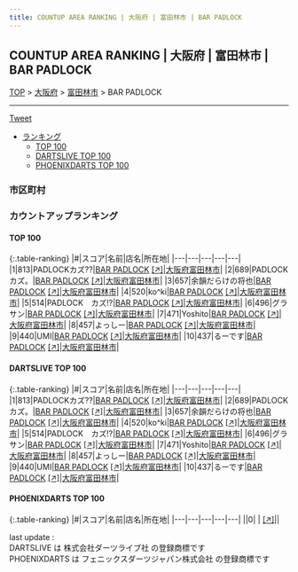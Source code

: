 ```yaml
---
title: COUNTUP AREA RANKING | 大阪府 | 富田林市 | BAR PADLOCK
---
```

## COUNTUP AREA RANKING | 大阪府 | 富田林市 | BAR PADLOCK

[TOP](/darts/rank/) > [大阪府](/darts/rank/大阪府/) > [富田林市](/darts/rank/大阪府/富田林市/) > BAR PADLOCK

___

<a href="https://twitter.com/share?ref_src=twsrc%5Etfw" data-text="COUNTUP AREA RANKING | 大阪府富田林市BAR PADLOCK" class="twitter-share-button" data-hashtags="DARTSLIVE,PHOENIXDARTS,darts,ダーツ" data-show-count="false">Tweet</a>

* [ランキング](#カウントアップランキング)
    * [TOP 100](#top-100)
    * [DARTSLIVE TOP 100](#dartslive-top-100)
    * [PHOENIXDARTS TOP 100](#phoenixdarts-top-100)

### 市区町村

<ul>

</ul>

### カウントアップランキング

#### TOP 100



{:.table-ranking}
|#|スコア|名前|店名|所在地|
|---|---|---|---|---|
|1|813|<span class="rank-name-dl">PADLOCKカズ⁇</span>|<a href="/darts/rank/shops/404fb66bd97e5d750d9b047a20a7ba1e.html">BAR PADLOCK</a> <a href="https://search.dartslive.com/jp/shop/404fb66bd97e5d750d9b047a20a7ba1e">[↗]</a>|<a href="/darts/rank/大阪府/富田林市">大阪府富田林市</a>|
|2|689|<span class="rank-name-dl">PADLOCK カズ。</span>|<a href="/darts/rank/shops/404fb66bd97e5d750d9b047a20a7ba1e.html">BAR PADLOCK</a> <a href="https://search.dartslive.com/jp/shop/404fb66bd97e5d750d9b047a20a7ba1e">[↗]</a>|<a href="/darts/rank/大阪府/富田林市">大阪府富田林市</a>|
|3|657|<span class="rank-name-dl">余韻だらけの将也</span>|<a href="/darts/rank/shops/404fb66bd97e5d750d9b047a20a7ba1e.html">BAR PADLOCK</a> <a href="https://search.dartslive.com/jp/shop/404fb66bd97e5d750d9b047a20a7ba1e">[↗]</a>|<a href="/darts/rank/大阪府/富田林市">大阪府富田林市</a>|
|4|520|<span class="rank-name-dl">ko^ki</span>|<a href="/darts/rank/shops/404fb66bd97e5d750d9b047a20a7ba1e.html">BAR PADLOCK</a> <a href="https://search.dartslive.com/jp/shop/404fb66bd97e5d750d9b047a20a7ba1e">[↗]</a>|<a href="/darts/rank/大阪府/富田林市">大阪府富田林市</a>|
|5|514|<span class="rank-name-dl">PADLOCK　カズ!?</span>|<a href="/darts/rank/shops/404fb66bd97e5d750d9b047a20a7ba1e.html">BAR PADLOCK</a> <a href="https://search.dartslive.com/jp/shop/404fb66bd97e5d750d9b047a20a7ba1e">[↗]</a>|<a href="/darts/rank/大阪府/富田林市">大阪府富田林市</a>|
|6|496|<span class="rank-name-dl">グラサン</span>|<a href="/darts/rank/shops/404fb66bd97e5d750d9b047a20a7ba1e.html">BAR PADLOCK</a> <a href="https://search.dartslive.com/jp/shop/404fb66bd97e5d750d9b047a20a7ba1e">[↗]</a>|<a href="/darts/rank/大阪府/富田林市">大阪府富田林市</a>|
|7|471|<span class="rank-name-dl">Yoshito</span>|<a href="/darts/rank/shops/404fb66bd97e5d750d9b047a20a7ba1e.html">BAR PADLOCK</a> <a href="https://search.dartslive.com/jp/shop/404fb66bd97e5d750d9b047a20a7ba1e">[↗]</a>|<a href="/darts/rank/大阪府/富田林市">大阪府富田林市</a>|
|8|457|<span class="rank-name-dl">よっしー</span>|<a href="/darts/rank/shops/404fb66bd97e5d750d9b047a20a7ba1e.html">BAR PADLOCK</a> <a href="https://search.dartslive.com/jp/shop/404fb66bd97e5d750d9b047a20a7ba1e">[↗]</a>|<a href="/darts/rank/大阪府/富田林市">大阪府富田林市</a>|
|9|440|<span class="rank-name-dl">UMI</span>|<a href="/darts/rank/shops/404fb66bd97e5d750d9b047a20a7ba1e.html">BAR PADLOCK</a> <a href="https://search.dartslive.com/jp/shop/404fb66bd97e5d750d9b047a20a7ba1e">[↗]</a>|<a href="/darts/rank/大阪府/富田林市">大阪府富田林市</a>|
|10|437|<span class="rank-name-dl">るーです</span>|<a href="/darts/rank/shops/404fb66bd97e5d750d9b047a20a7ba1e.html">BAR PADLOCK</a> <a href="https://search.dartslive.com/jp/shop/404fb66bd97e5d750d9b047a20a7ba1e">[↗]</a>|<a href="/darts/rank/大阪府/富田林市">大阪府富田林市</a>|


#### DARTSLIVE TOP 100



{:.table-ranking}
|#|スコア|名前|店名|所在地|
|---|---|---|---|---|
|1|813|<span class="rank-name-dl">PADLOCKカズ⁇</span>|<a href="/darts/rank/shops/404fb66bd97e5d750d9b047a20a7ba1e.html">BAR PADLOCK</a> <a href="https://search.dartslive.com/jp/shop/404fb66bd97e5d750d9b047a20a7ba1e">[↗]</a>|<a href="/darts/rank/大阪府/富田林市">大阪府富田林市</a>|
|2|689|<span class="rank-name-dl">PADLOCK カズ。</span>|<a href="/darts/rank/shops/404fb66bd97e5d750d9b047a20a7ba1e.html">BAR PADLOCK</a> <a href="https://search.dartslive.com/jp/shop/404fb66bd97e5d750d9b047a20a7ba1e">[↗]</a>|<a href="/darts/rank/大阪府/富田林市">大阪府富田林市</a>|
|3|657|<span class="rank-name-dl">余韻だらけの将也</span>|<a href="/darts/rank/shops/404fb66bd97e5d750d9b047a20a7ba1e.html">BAR PADLOCK</a> <a href="https://search.dartslive.com/jp/shop/404fb66bd97e5d750d9b047a20a7ba1e">[↗]</a>|<a href="/darts/rank/大阪府/富田林市">大阪府富田林市</a>|
|4|520|<span class="rank-name-dl">ko^ki</span>|<a href="/darts/rank/shops/404fb66bd97e5d750d9b047a20a7ba1e.html">BAR PADLOCK</a> <a href="https://search.dartslive.com/jp/shop/404fb66bd97e5d750d9b047a20a7ba1e">[↗]</a>|<a href="/darts/rank/大阪府/富田林市">大阪府富田林市</a>|
|5|514|<span class="rank-name-dl">PADLOCK　カズ!?</span>|<a href="/darts/rank/shops/404fb66bd97e5d750d9b047a20a7ba1e.html">BAR PADLOCK</a> <a href="https://search.dartslive.com/jp/shop/404fb66bd97e5d750d9b047a20a7ba1e">[↗]</a>|<a href="/darts/rank/大阪府/富田林市">大阪府富田林市</a>|
|6|496|<span class="rank-name-dl">グラサン</span>|<a href="/darts/rank/shops/404fb66bd97e5d750d9b047a20a7ba1e.html">BAR PADLOCK</a> <a href="https://search.dartslive.com/jp/shop/404fb66bd97e5d750d9b047a20a7ba1e">[↗]</a>|<a href="/darts/rank/大阪府/富田林市">大阪府富田林市</a>|
|7|471|<span class="rank-name-dl">Yoshito</span>|<a href="/darts/rank/shops/404fb66bd97e5d750d9b047a20a7ba1e.html">BAR PADLOCK</a> <a href="https://search.dartslive.com/jp/shop/404fb66bd97e5d750d9b047a20a7ba1e">[↗]</a>|<a href="/darts/rank/大阪府/富田林市">大阪府富田林市</a>|
|8|457|<span class="rank-name-dl">よっしー</span>|<a href="/darts/rank/shops/404fb66bd97e5d750d9b047a20a7ba1e.html">BAR PADLOCK</a> <a href="https://search.dartslive.com/jp/shop/404fb66bd97e5d750d9b047a20a7ba1e">[↗]</a>|<a href="/darts/rank/大阪府/富田林市">大阪府富田林市</a>|
|9|440|<span class="rank-name-dl">UMI</span>|<a href="/darts/rank/shops/404fb66bd97e5d750d9b047a20a7ba1e.html">BAR PADLOCK</a> <a href="https://search.dartslive.com/jp/shop/404fb66bd97e5d750d9b047a20a7ba1e">[↗]</a>|<a href="/darts/rank/大阪府/富田林市">大阪府富田林市</a>|
|10|437|<span class="rank-name-dl">るーです</span>|<a href="/darts/rank/shops/404fb66bd97e5d750d9b047a20a7ba1e.html">BAR PADLOCK</a> <a href="https://search.dartslive.com/jp/shop/404fb66bd97e5d750d9b047a20a7ba1e">[↗]</a>|<a href="/darts/rank/大阪府/富田林市">大阪府富田林市</a>|


#### PHOENIXDARTS TOP 100



{:.table-ranking}
|#|スコア|名前|店名|所在地|
|---|---|---|---|---|
||0|<span class="rank-name-dl"> </span>|<a href="/darts/rank/shops/.html"></a> <a href="">[↗]</a>|<a href="/darts/rank//"></a>|


<div class="footer border-top border-gray-light mt-5 pt-3 text-right text-gray">
    last update : <span style="font-weight: italic" id="foot_last_modified"></span><br />
    DARTSLIVE は 株式会社ダーツライブ社 の登録商標です<br />
    PHOENIXDARTS は フェニックスダーツジャパン株式会社 の登録商標です<br />
</div>

<script src="https://cdnjs.cloudflare.com/ajax/libs/jquery.tablesorter/2.31.3/js/jquery.tablesorter.min.js" integrity="sha512-qzgd5cYSZcosqpzpn7zF2ZId8f/8CHmFKZ8j7mU4OUXTNRd5g+ZHBPsgKEwoqxCtdQvExE5LprwwPAgoicguNg==" crossorigin="anonymous" referrerpolicy="no-referrer"></script>
<link rel="stylesheet" href="https://cdnjs.cloudflare.com/ajax/libs/jquery.tablesorter/2.31.3/css/theme.default.min.css" integrity="sha512-wghhOJkjQX0Lh3NSWvNKeZ0ZpNn+SPVXX1Qyc9OCaogADktxrBiBdKGDoqVUOyhStvMBmJQ8ZdMHiR3wuEq8+w==" crossorigin="anonymous" referrerpolicy="no-referrer" />
<script>
$(function() {
    $(".table-ranking").tablesorter({sortList:[[0, 0]]});
    $("#foot_last_modified").text(formatDate(new Date(document.lastModified), 'yyyy-MM-dd HH:mm:ss'));
});
</script>

<script async src="https://platform.twitter.com/widgets.js" charset="utf-8"></script>